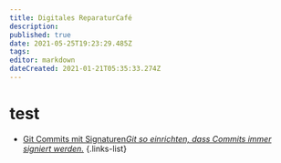 ```yaml
---
title: Digitales ReparaturCafé
description: 
published: true
date: 2021-05-25T19:23:29.485Z
tags: 
editor: markdown
dateCreated: 2021-01-21T05:35:33.274Z
---
```


# test


- [Git Commits mit Signaturen*Git so einrichten, dass Commits immer signiert werden.*](/digitales_reparaturcafe/git_commit_signatur)
{.links-list}